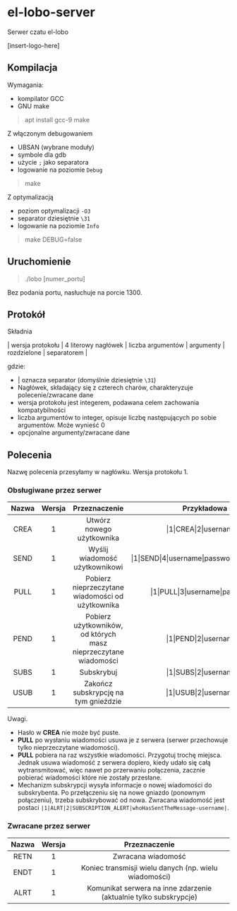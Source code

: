 # el-lobo-server

Serwer czatu el-lobo

[insert-logo-here]

## Kompilacja

Wymagania:
* kompilator GCC
* GNU make
> apt install gcc-9 make

Z włączonym debugowaniem
* UBSAN (wybrane moduły)
* symbole dla gdb
* użycie `;` jako separatora
* logowanie na poziomie `Debug`
> make

Z optymalizacją
* poziom optymalizacji `-O3`
* separator dziesiętnie `\31`
* logowanie na poziomie `Info`
> make DEBUG=false

## Uruchomienie

> ./lobo [numer_portu]

Bez podania portu, nasłuchuje na porcie 1300.

## Protokół

Składnia

| wersja protokołu | 4 literowy nagłówek | liczba argumentów | argumenty | rozdzielone | separatorem |

gdzie:

* | oznacza separator (domyślnie dziesiętnie `\31`)
* Nagłówek, składający się z czterech charów, charakteryzuje polecenie/zwracane dane
* wersja protokołu jest integerem, podawana celem zachowania kompatybilności
* liczba argumentów to integer, opisuje liczbę następujących po sobie argumentów. Może wynieść 0
* opcjonalne argumenty/zwracane dane


## Polecenia
Nazwę polecenia przesyłamy w nagłówku. Wersja protokołu 1.

### Obsługiwane przez serwer
| Nazwa | Wersja |                          Przeznaczenie                          |                   Przykładowa składnia                  |                                      Przykładowa odpowiedź                                     |               Przykładowy błąd               |
|:-----:|:------:|:---------------------------------------------------------------:|:-------------------------------------------------------:|:----------------------------------------------------------------------------------------------:|:--------------------------------------------:|
|  CREA |    1   |                    Utwórz nowego użytkownika                    |           \|1\|CREA\|2\|username\|password\|           |                                     \|1\|RETN\|1\|SUCCESS\|                                    |    \|1\|RETN\|2\|ERROR\|NO_PSWD_PROVIDED\|   |
|  SEND |    1   |                  Wyślij wiadomość użytkownikowi                 | \|1\|SEND\|4\|username\|password\|targetUser\|message\| |                                     \|1\|RETN\|1\|SUCCESS\|                                    |      \|1\|RETN\|2\|ERROR\|INVALID_USER\|     |
|  PULL |    1   |         Pobierz nieprzeczytane wiadomości od użytkownika        |       \|1\|PULL\|3\|username\|password\|fromWho\|       | \|1\|RETN\|2\|timestamp\|wiadomosc_1\| \|1\|RETN\|2\|timestamp\|wiadomosc_2\| ...  \|1\|ENDT\| |  \|1\|RETN\|2\|ERROR\|AUTENTICATION_FAILED\| |
|  PEND |    1   | Pobierz użytkowników, od których masz nieprzeczytane wiadomości |            \|1\|PEND\|2\|username\|password\|           |                  \|1\|RETN\|username1\| \|1\|RETN\|username2\| ... \|1\|ENDT\|                 | \|1\|RETN\|2\|ERROR\|AUTHENTICATION_FAILED\| |
|  SUBS |    1   |                      Subskrybuj                                 |            \|1\|SUBS\|2\|username\|password\|           |                                    \|1\|RETN\|1\|SUBSCRIBED\|                                  | \|1\|RETN\|2\|ERROR\|AUTHENTICATION_FAILED\| |
|  USUB |    1   |           Zakończ subskrypcję na tym gnieździe                  |            \|1\|USUB\|2\|username\|password\|           |                                    \|1\|RETN\|1\|UNSUBSCRIBED\|                                  | \|1\|RETN\|2\|ERROR\|AUTHENTICATION_FAILED\| |


Uwagi.
* Hasło w **CREA** nie może być puste.
* **PULL** po wysłaniu wiadomości usuwa je z serwera (serwer przechowuje tylko nieprzeczytane wiadomości).
* **PULL** pobiera na raz wszystkie wiadomości. Przygotuj trochę miejsca. Jednak usuwa wiadomość z serwera dopiero, kiedy udało się całą wytransmitować, więc nawet po przerwaniu połączenia, zacznie pobierać wiadomości które nie zostały przesłane.
* Mechanizm subskrypcji wysyła informacje o nowej wiadomości do subskrybenta. Po przełączeniu się na nowe gniazdo (ponownym połączeniu), trzeba subskrybować od nowa.
Zwracana wiadomość jest postaci `|1|ALRT|2|SUBSCRIPTION_ALERT|whoHasSentTheMessage-username|`.

### Zwracane przez serwer
| Nazwa | Wersja |                            Przeznaczenie                                |
|:-----:|:------:|:-----------------------------------------------------------------------:|
|  RETN |    1   |                        Zwracana wiadomość                               |
|  ENDT |    1   |           Koniec transmisji wielu danych (np. wielu wiadomości)         |
|  ALRT |    1   | Komunikat serwera na inne zdarzenie (aktualnie tylko subskrypcje)       |
